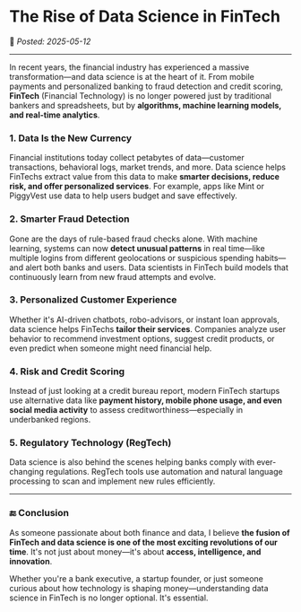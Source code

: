 # The Rise of Data Science in FinTech  
📅 *Posted: 2025-05-12*  

---

In recent years, the financial industry has experienced a massive transformation—and data science is at the heart of it. From mobile payments and personalized banking to fraud detection and credit scoring, **FinTech** (Financial Technology) is no longer powered just by traditional bankers and spreadsheets, but by **algorithms, machine learning models, and real-time analytics**.

### 1. Data Is the New Currency  
Financial institutions today collect petabytes of data—customer transactions, behavioral logs, market trends, and more. Data science helps FinTechs extract value from this data to make **smarter decisions, reduce risk, and offer personalized services**. For example, apps like Mint or PiggyVest use data to help users budget and save effectively.

### 2. Smarter Fraud Detection  
Gone are the days of rule-based fraud checks alone. With machine learning, systems can now **detect unusual patterns** in real time—like multiple logins from different geolocations or suspicious spending habits—and alert both banks and users. Data scientists in FinTech build models that continuously learn from new fraud attempts and evolve.

### 3. Personalized Customer Experience  
Whether it's AI-driven chatbots, robo-advisors, or instant loan approvals, data science helps FinTechs **tailor their services**. Companies analyze user behavior to recommend investment options, suggest credit products, or even predict when someone might need financial help.

### 4. Risk and Credit Scoring  
Instead of just looking at a credit bureau report, modern FinTech startups use alternative data like **payment history, mobile phone usage, and even social media activity** to assess creditworthiness—especially in underbanked regions.

### 5. Regulatory Technology (RegTech)  
Data science is also behind the scenes helping banks comply with ever-changing regulations. RegTech tools use automation and natural language processing to scan and implement new rules efficiently.

---

### 🔚 Conclusion  
As someone passionate about both finance and data, I believe **the fusion of FinTech and data science is one of the most exciting revolutions of our time**. It's not just about money—it's about **access, intelligence, and innovation**.

Whether you're a bank executive, a startup founder, or just someone curious about how technology is shaping money—understanding data science in FinTech is no longer optional. It's essential.
